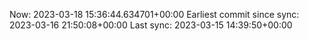 Now: 2023-03-18 15:36:44.634701+00:00 Earliest commit since sync: 2023-03-16 21:50:08+00:00 Last sync: 2023-03-15 14:39:50+00:00
